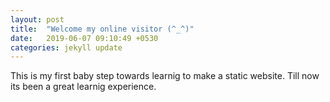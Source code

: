 ```yaml
---
layout: post
title:  "Welcome my online visitor (^_^)"
date:   2019-06-07 09:10:49 +0530
categories: jekyll update
---
```


This is my first baby step towards learnig to make a static website. Till now its been 
a great learnig experience.

<!-- {% highlight ruby %}  

#def print_hi(name)
#  puts "Hi, #{name}"   
#end
#print_hi('Tom')
#=> prints 'Hi, Tom' to STDOUT.
#{% endhighlight %}

Check out the [Jekyll docs][jekyll-docs] for more info on how to get the most out of Jekyll. File all bugs/feature requests at [Jekyll’s GitHub repo][jekyll-gh]. If you have questions, you can ask them on [Jekyll Talk][jekyll-talk].

[jekyll-docs]: https://jekyllrb.com/docs/home
[jekyll-gh]:   https://github.com/jekyll/jekyll
[jekyll-talk]: https://talk.jekyllrb.com/
 -->
